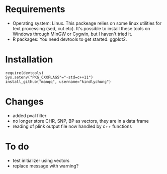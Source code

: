 # Requirements

* Operating system: Linux. This packeage relies on some linux utilities for text processing (sed, cut etc).
It's possible to install these tools on Windows through MinGW or Cygwin, but I haven't tried it.
* R packages: You need devtools to get started. ggplot2.

# Installation

    require(devtools)
    Sys.setenv("PKG_CXXFLAGS"="-std=c++11")
    install_github("manqq", username="kindlychung")


# Changes

* added pval filter
* no longer store CHR, SNP, BP as vectors, they are in a data frame
* reading of plink output file now handled by c++ functions

# To do

* test initializer using vectors
* replace message with warning?
